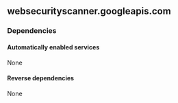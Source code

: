 ## websecurityscanner.googleapis.com

### Dependencies

#### Automatically enabled services

None

#### Reverse dependencies

None
